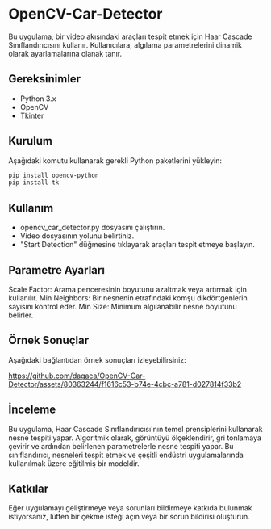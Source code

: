 # OpenCV-Car-Detector

Bu uygulama, bir video akışındaki araçları tespit etmek için Haar Cascade Sınıflandırıcısını kullanır. Kullanıcılara, algılama parametrelerini dinamik olarak ayarlamalarına olanak tanır.


## Gereksinimler
- Python 3.x
- OpenCV
- Tkinter


## Kurulum

Aşağıdaki komutu kullanarak gerekli Python paketlerini yükleyin:
```bash
pip install opencv-python
pip install tk
```


## Kullanım

- opencv_car_detector.py dosyasını çalıştırın.
- Video dosyasının yolunu belirtiniz.
- "Start Detection" düğmesine tıklayarak araçları tespit etmeye başlayın.


## Parametre Ayarları

Scale Factor: Arama penceresinin boyutunu azaltmak veya artırmak için kullanılır.
Min Neighbors: Bir nesnenin etrafındaki komşu dikdörtgenlerin sayısını kontrol eder.
Min Size: Minimum algılanabilir nesne boyutunu belirler.


## Örnek Sonuçlar

Aşağıdaki bağlantıdan örnek sonuçları izleyebilirsiniz:

https://github.com/dagaca/OpenCV-Car-Detector/assets/80363244/f1616c53-b74e-4cbc-a781-d027814f33b2


## İnceleme

Bu uygulama, Haar Cascade Sınıflandırıcısı'nın temel prensiplerini kullanarak nesne tespiti yapar. Algoritmik olarak, görüntüyü ölçeklendirir, gri tonlamaya çevirir ve ardından belirlenen parametrelerle nesne tespiti yapar. Bu sınıflandırıcı, nesneleri tespit etmek ve çeşitli endüstri uygulamalarında kullanılmak üzere eğitilmiş bir modeldir.


## Katkılar

Eğer uygulamayı geliştirmeye veya sorunları bildirmeye katkıda bulunmak istiyorsanız, lütfen bir çekme isteği açın veya bir sorun bildirisi oluşturun.
